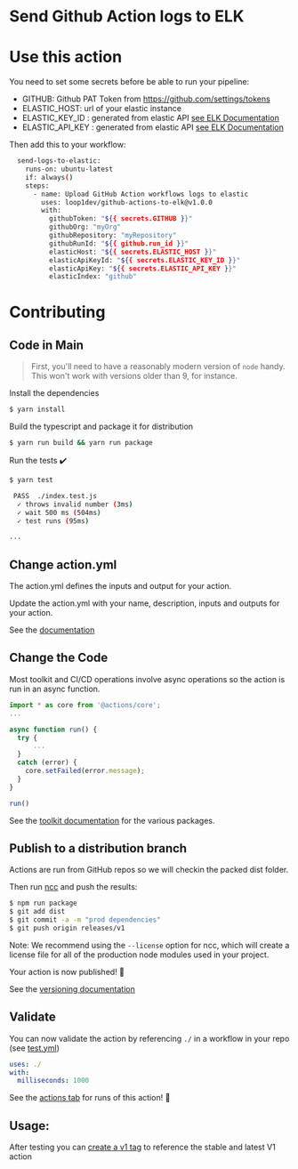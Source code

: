
# Send Github Action logs to ELK  


# Use this action

You need to set some secrets before be able to run your pipeline:  

- GITHUB: Github PAT Token from https://github.com/settings/tokens
- ELASTIC_HOST: url of your elastic instance 
- ELASTIC_KEY_ID : generated from elastic API [see ELK Documentation](https://www.elastic.co/guide/en/elasticsearch/reference/current/security-api-create-api-key.html)
- ELASTIC_API_KEY : generated from elastic API [see ELK Documentation](https://www.elastic.co/guide/en/elasticsearch/reference/current/security-api-create-api-key.html)


Then add this to your workflow: 

```bash
  send-logs-to-elastic:
    runs-on: ubuntu-latest
    if: always()
    steps:
      - name: Upload GitHub Action workflows logs to elastic
        uses: loop1dev/github-actions-to-elk@v1.0.0
        with:
          githubToken: "${{ secrets.GITHUB }}"
          githubOrg: "myOrg"
          githubRepository: "myRepository"
          githubRunId: "${{ github.run_id }}"
          elasticHost: "${{ secrets.ELASTIC_HOST }}"
          elasticApiKeyId: "${{ secrets.ELASTIC_KEY_ID }}"
          elasticApiKey: "${{ secrets.ELASTIC_API_KEY }}"
          elasticIndex: "github"

```


# Contributing

## Code in Main

> First, you'll need to have a reasonably modern version of `node` handy. This won't work with versions older than 9, for instance.

Install the dependencies  
```bash
$ yarn install
```

Build the typescript and package it for distribution
```bash
$ yarn run build && yarn run package
```

Run the tests :heavy_check_mark:  
```bash
$ yarn test

 PASS  ./index.test.js
  ✓ throws invalid number (3ms)
  ✓ wait 500 ms (504ms)
  ✓ test runs (95ms)

...
```

## Change action.yml

The action.yml defines the inputs and output for your action.

Update the action.yml with your name, description, inputs and outputs for your action.

See the [documentation](https://help.github.com/en/articles/metadata-syntax-for-github-actions)

## Change the Code

Most toolkit and CI/CD operations involve async operations so the action is run in an async function.

```javascript
import * as core from '@actions/core';
...

async function run() {
  try { 
      ...
  } 
  catch (error) {
    core.setFailed(error.message);
  }
}

run()
```

See the [toolkit documentation](https://github.com/actions/toolkit/blob/master/README.md#packages) for the various packages.

## Publish to a distribution branch

Actions are run from GitHub repos so we will checkin the packed dist folder. 

Then run [ncc](https://github.com/zeit/ncc) and push the results:
```bash
$ npm run package
$ git add dist
$ git commit -a -m "prod dependencies"
$ git push origin releases/v1
```

Note: We recommend using the `--license` option for ncc, which will create a license file for all of the production node modules used in your project.

Your action is now published! :rocket: 

See the [versioning documentation](https://github.com/actions/toolkit/blob/master/docs/action-versioning.md)

## Validate

You can now validate the action by referencing `./` in a workflow in your repo (see [test.yml](.github/workflows/test.yml))

```yaml
uses: ./
with:
  milliseconds: 1000
```

See the [actions tab](https://github.com/actions/typescript-action/actions) for runs of this action! :rocket:

## Usage:

After testing you can [create a v1 tag](https://github.com/actions/toolkit/blob/master/docs/action-versioning.md) to reference the stable and latest V1 action
